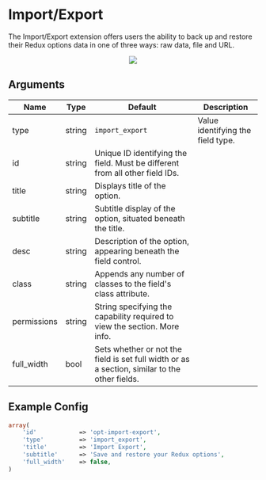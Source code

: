 # Import/Export

The Import/Export extension offers users the ability to back up and restore their Redux options data in one of three ways: raw data, file and URL.

<span style="display:block;text-align:center">![](./img/imex.png)</span>

## Arguments
|Name|Type|Default|Description|
|--- |--- |--- |--- |
|type|string|`import_export`|Value identifying the field type.|
|id|string|Unique ID identifying the field. Must be different from all other field IDs.|
|title|string|Displays title of the option.|
|subtitle|string|Subtitle display of the option, situated beneath the title.|
|desc|string|Description of the option, appearing beneath the field control.|
|class|string|Appends any number of classes to the field's class attribute.|
|permissions|string|String specifying the capability required to view the section.   More info.|
|full_width|bool|Sets whether or not the field is set full width or as a section, similar to the other fields.|



## Example Config
```php
array(
    'id'            => 'opt-import-export',
    'type'          => 'import_export',
    'title'         => 'Import Export',
    'subtitle'      => 'Save and restore your Redux options',
    'full_width'    => false,
)
```
